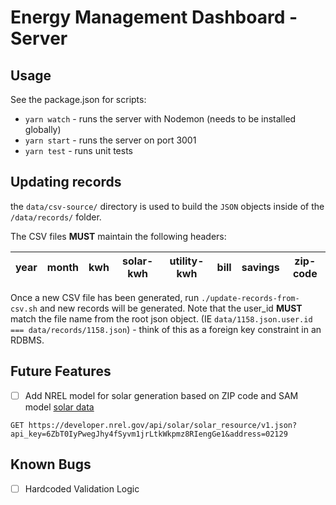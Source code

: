 # Energy Management Dashboard - Server

## Usage
See the package.json for scripts:
* `yarn watch` - runs the server with Nodemon (needs to be installed globally)
* `yarn start` - runs the server on port 3001
* `yarn test` - runs unit tests

## Updating records

the `data/csv-source/` directory is used to build the `JSON` objects inside of the `/data/records/` folder. 

The CSV files **MUST** maintain the following headers:

| year | month | kwh | solar-kwh | utility-kwh | bill | savings | zip-code |  
| --- | --- | --- | --- | --- | --- | --- | --- |  


Once a new CSV file has been generated, run `./update-records-from-csv.sh` and new records will be generated. Note that the user_id **MUST** match the file name from the root json object. (IE `data/1158.json.user.id === data/records/1158.json`) - think of this as a foreign key constraint in an RDBMS.

## Future Features
- [ ] Add NREL model for solar generation based on ZIP code and SAM model [solar data](https://developer.nrel.gov/docs/solar/solar-resource-v1/)
```
GET https://developer.nrel.gov/api/solar/solar_resource/v1.json?api_key=6ZbT0IyPwegJhy4fSyvm1jrLtkWkpmz8RIengGe1&address=02129
```
## Known Bugs

- [ ] Hardcoded Validation Logic
